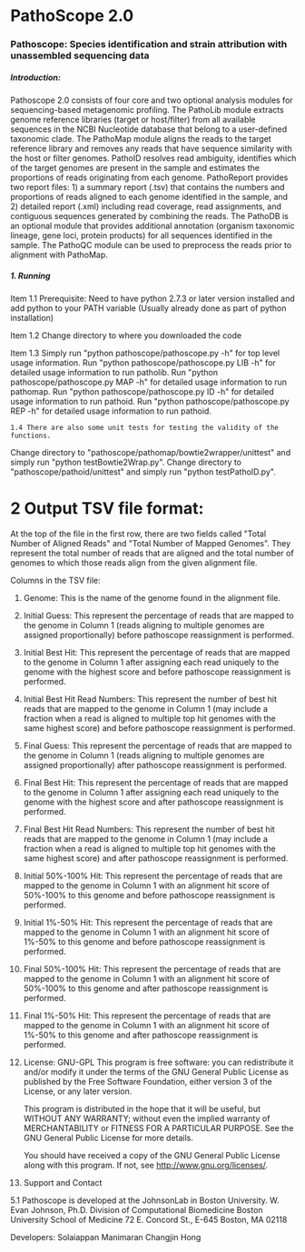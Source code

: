 PathoScope 2.0
==========

### Pathoscope: Species identification and strain attribution with unassembled sequencing data


##### Introduction:
Pathoscope 2.0 consists of four core and two optional analysis modules for sequencing-based metagenomic profiling. The PathoLib module extracts genome reference libraries (target or host/filter) from all available sequences in the NCBI Nucleotide database that belong to a user-defined taxonomic clade. The PathoMap module aligns the reads to the target reference library and removes any reads that have sequence similarity with the host or filter genomes. PathoID resolves read ambiguity, identifies which of the target genomes are present in the sample and estimates the proportions of reads originating from each genome. PathoReport provides two report files: 1) a summary report (.tsv) that contains the numbers and proportions of reads aligned to each genome identified in the sample, and 2) detailed report (.xml) including read coverage, read assignments, and contiguous sequences generated by combining the reads. The PathoDB is an optional module that provides additional annotation (organism taxonomic lineage, gene loci, protein products) for all sequences identified in the sample. The PathoQC module can be used to preprocess the reads prior to alignment with PathoMap.


##### 1. Running

Item 1.1 Prerequisite: Need to have python 2.7.3 or later version installed and add python to your PATH variable (Usually already done as part of python installation)
    
Item 1.2 Change directory to where you downloaded the code 

Item 1.3 Simply run "python pathoscope/pathoscope.py -h" for top level usage information.
Run "python pathoscope/pathoscope.py LIB -h" for detailed usage information to run patholib.
Run "python pathoscope/pathoscope.py MAP -h" for detailed usage information to run pathomap.
Run "python pathoscope/pathoscope.py ID -h" for detailed usage information to run pathoid.
Run "python pathoscope/pathoscope.py REP -h" for detailed usage information to run pathoid.

    1.4 There are also some unit tests for testing the validity of the functions. 
Change directory to "pathoscope/pathomap/bowtie2wrapper/unittest" and simply run "python testBowtie2Wrap.py".
Change directory to "pathoscope/pathoid/unittest" and simply run "python testPathoID.py".


# 2 Output TSV file format:

At the top of the file in the first row, there are two fields called "Total Number of Aligned Reads" and "Total Number of Mapped Genomes". They represent the total number of reads that are aligned and the total number of genomes to which those reads align from the given alignment file.

Columns in the TSV file:
1. Genome:
   This is the name of the genome found in the alignment file.
2. Initial Guess:
    This represent the percentage of reads that are mapped to the genome in Column 1 (reads aligning to multiple genomes are assigned proportionally) before pathoscope reassignment is performed.
3. Initial Best Hit:
    This represent the percentage of reads that are mapped to the genome in Column 1 after assigning each read uniquely to the genome with the highest score and before pathoscope reassignment is performed.
4. Initial Best Hit Read Numbers:
    This represent the number of best hit reads that are mapped to the genome in Column 1 (may include a fraction when a read is aligned to multiple top hit genomes with the same highest score) and before pathoscope reassignment is performed.
5. Final Guess:
    This represent the percentage of reads that are mapped to the genome in Column 1 (reads aligning to multiple genomes are assigned proportionally) after pathoscope reassignment is performed.
6. Final Best Hit:
    This represent the percentage of reads that are mapped to the genome in Column 1 after assigning each read uniquely to the genome with the highest score and after pathoscope reassignment is performed.
7. Final Best Hit Read Numbers:
    This represent the number of best hit reads that are mapped to the genome in Column 1 (may include a fraction when a read is aligned to multiple top hit genomes with the same highest score) and after pathoscope reassignment is performed.
8. Initial 50%-100% Hit:
    This represent the percentage of reads that are mapped to the genome in Column 1 with an alignment hit score of 50%-100% to this genome and before pathoscope reassignment is performed.
9. Initial 1%-50% Hit:
    This represent the percentage of reads that are mapped to the genome in Column 1 with an alignment hit score of 1%-50% to this genome and before pathoscope reassignment is performed.
10. Final 50%-100% Hit:
    This represent the percentage of reads that are mapped to the genome in Column 1 with an alignment hit score of 50%-100% to this genome and after pathoscope reassignment is performed.
10. Final 1%-50% Hit:
    This represent the percentage of reads that are mapped to the genome in Column 1 with an alignment hit score of 1%-50% to this genome and after pathoscope reassignment is performed.


4. License: GNU-GPL
    This program is free software: you can redistribute it and/or modify
    it under the terms of the GNU General Public License as published by
    the Free Software Foundation, either version 3 of the License, or
    any later version.

    This program is distributed in the hope that it will be useful,
    but WITHOUT ANY WARRANTY; without even the implied warranty of
    MERCHANTABILITY or FITNESS FOR A PARTICULAR PURPOSE.  See the
    GNU General Public License for more details.
    
    You should have received a copy of the GNU General Public License
    along with this program.  If not, see <http://www.gnu.org/licenses/>.

5. Support and Contact

5.1 Pathoscope is developed at the JohnsonLab in Boston University.
W. Evan Johnson, Ph.D.
Division of Computational Biomedicine
Boston University School of Medicine
72 E. Concord St., E-645
Boston, MA 02118

Developers:
Solaiappan Manimaran
Changjin Hong
